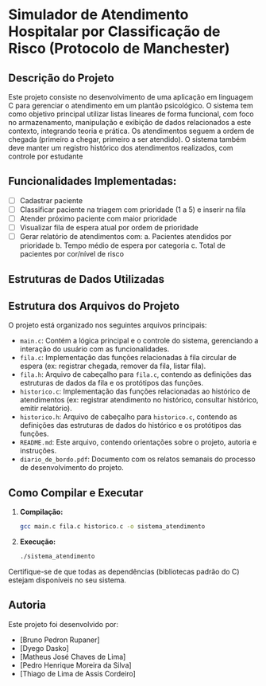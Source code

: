 # Simulador de Atendimento Hospitalar por Classificação de Risco (Protocolo de Manchester)
## Descrição do Projeto
Este projeto consiste no desenvolvimento de uma aplicação em linguagem C para gerenciar o atendimento em um plantão psicológico. 
O sistema tem como objetivo principal utilizar listas lineares de forma funcional, com foco no armazenamento, manipulação e exibição de dados relacionados a este contexto, integrando teoria e prática. 
Os atendimentos seguem a ordem de chegada (primeiro a chegar, primeiro a ser atendido). 
O sistema também deve manter um registro histórico dos atendimentos realizados, com controle por estudante

## Funcionalidades Implementadas:
- [ ] Cadastrar paciente
- [ ]	Classificar paciente na triagem com prioridade (1 a 5) e inserir na fila
- [ ]	Atender próximo paciente com maior prioridade
- [ ]	Visualizar fila de espera atual por ordem de prioridade
- [ ] Gerar relatório de atendimentos com:
a. Pacientes atendidos por prioridade
b. Tempo médio de espera por categoria
c. Total de pacientes por cor/nível de risco

## Estruturas de Dados Utilizadas


## Estrutura dos Arquivos do Projeto

O projeto está organizado nos seguintes arquivos principais:

* `main.c`: Contém a lógica principal e o controle do sistema, gerenciando a interação do usuário com as funcionalidades.
* `fila.c`: Implementação das funções relacionadas à fila circular de espera (ex: registrar chegada, remover da fila, listar fila).
* `fila.h`: Arquivo de cabeçalho para `fila.c`, contendo as definições das estruturas de dados da fila e os protótipos das funções.
* `historico.c`: Implementação das funções relacionadas ao histórico de atendimentos (ex: registrar atendimento no histórico, consultar histórico, emitir relatório).
* `historico.h`: Arquivo de cabeçalho para `historico.c`, contendo as definições das estruturas de dados do histórico e os protótipos das funções.
* `README.md`: Este arquivo, contendo orientações sobre o projeto, autoria e instruções.
* `diario_de_bordo.pdf`: Documento com os relatos semanais do processo de desenvolvimento do projeto.

## Como Compilar e Executar

1.  **Compilação:**
    ```bash
    gcc main.c fila.c historico.c -o sistema_atendimento
    ```
2.  **Execução:**
    ```bash
    ./sistema_atendimento
    ```

Certifique-se de que todas as dependências (bibliotecas padrão do C) estejam disponíveis no seu sistema.

## Autoria

Este projeto foi desenvolvido por:

* [Bruno Pedron Rupaner]
* [Dyego Dasko]
* [Matheus José Chaves de Lima]
* [Pedro Henrique Moreira da Silva]
* [Thiago de Lima de Assis Cordeiro]
